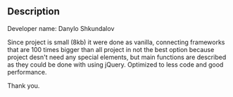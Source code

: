 ## Description
Developer name: Danylo Shkundalov

Since project is small (8kb) it were done as vanilla, connecting frameworks that are 100 times bigger than all project
in not the best option because project desn't need any special elements, but main functions are described as they could be done
with using jQuery. Optimized to less code and good performance.

Thank you.
